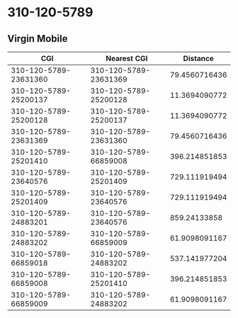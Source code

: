 # 310-120-5789
## Virgin Mobile


| CGI | Nearest CGI | Distance |
|-----|-------------|----------|
| 310-120-5789-23631360 | 310-120-5789-23631369 | 79.4560716436 |
| 310-120-5789-25200137 | 310-120-5789-25200128 | 11.3694090772 |
| 310-120-5789-25200128 | 310-120-5789-25200137 | 11.3694090772 |
| 310-120-5789-23631369 | 310-120-5789-23631360 | 79.4560716436 |
| 310-120-5789-25201410 | 310-120-5789-66859008 | 396.214851853 |
| 310-120-5789-23640576 | 310-120-5789-25201409 | 729.111919494 |
| 310-120-5789-25201409 | 310-120-5789-23640576 | 729.111919494 |
| 310-120-5789-24883201 | 310-120-5789-23640576 | 859.24133858 |
| 310-120-5789-24883202 | 310-120-5789-66859009 | 61.9098091167 |
| 310-120-5789-66859018 | 310-120-5789-24883202 | 537.141977204 |
| 310-120-5789-66859008 | 310-120-5789-25201410 | 396.214851853 |
| 310-120-5789-66859009 | 310-120-5789-24883202 | 61.9098091167 |
